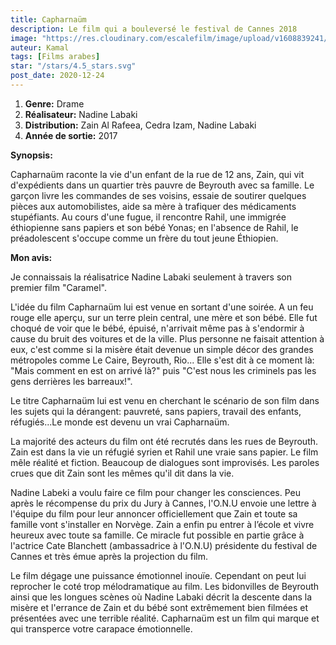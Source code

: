 ```yaml
---
title: Capharnaüm
description: Le film qui a bouleversé le festival de Cannes 2018
image: "https://res.cloudinary.com/escalefilm/image/upload/v1608839241/capharnaum_dznv6p.jpg"
auteur: Kamal
tags: [Films arabes]
star: "/stars/4.5_stars.svg"
post_date: 2020-12-24
---
```


1. **Genre:** Drame
2. **Réalisateur:** Nadine Labaki
3. **Distribution:** Zain Al Rafeea, Cedra Izam, Nadine Labaki
4. **Année de sortie:** 2017

**Synopsis:**

Capharnaüm raconte la vie d'un enfant de la rue de 12 ans, Zain, qui vit d'expédients dans un quartier très pauvre de Beyrouth avec sa famille. Le garçon livre les commandes de ses voisins, essaie de soutirer quelques pièces aux automobilistes, aide sa mère à trafiquer des médicaments stupéfiants. Au cours d'une fugue, il rencontre Rahil, une immigrée éthiopienne sans papiers et son bébé Yonas; en l'absence de Rahil, le préadolescent s'occupe comme un frère du tout jeune Éthiopien.

**Mon avis:**

Je connaissais la réalisatrice Nadine Labaki seulement à travers son premier film "Caramel".

L'idée du film Capharnaüm lui est venue en sortant d'une soirée. A un feu rouge elle aperçu, sur un terre plein central, une mère et son bébé. Elle fut choqué de voir que le bébé, épuisé, n'arrivait même pas à s'endormir à cause du bruit des voitures et de la ville. Plus personne ne faisait attention à eux, c'est comme si la misère était devenue un simple décor des grandes métropoles comme Le Caire, Beyrouth, Rio... Elle s'est dit à ce moment là: "Mais comment en est on arrivé là?" puis "C'est nous les criminels pas les gens derrières les barreaux!".

Le titre Capharnaüm lui est venu en cherchant le scénario de son film dans les sujets qui la dérangent: pauvreté, sans papiers, travail des enfants, réfugiés...Le monde est devenu un vrai Capharnaüm.

La majorité des acteurs du film ont été recrutés dans les rues de Beyrouth. Zain est dans la vie un réfugié syrien et Rahil une vraie sans papier. Le film mêle réalité et fiction. Beaucoup de dialogues sont improvisés. Les paroles crues que dit Zain sont les mêmes qu'il dit dans la vie.

Nadine Labeki a voulu faire ce film pour changer les consciences.
Peu après le récompense du prix du Jury à Cannes, l'O.N.U envoie une lettre à l'équipe du film pour leur annoncer officiellement que Zain et toute sa famille vont s'installer en Norvège. Zain a enfin pu entrer à l’école et vivre heureux avec toute sa famille. Ce miracle fut possible en partie grâce à l'actrice Cate Blanchett (ambassadrice à l'O.N.U) présidente du festival de Cannes et très émue après la projection du film.

Le film dégage une puissance émotionnel inouïe. Cependant on peut lui reprocher le coté trop mélodramatique au film. Les bidonvilles de  Beyrouth ainsi que les longues scènes où Nadine Labaki décrit la descente dans la misère et l'errance de Zain et du bébé sont extrêmement bien filmées et présentées avec une terrible réalité. Capharnaüm est un film qui marque et qui transperce votre carapace émotionnelle.
